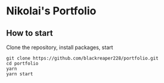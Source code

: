 # Nikolai's Portfolio

## How to start

Clone the repository, install packages, start

```
git clone https://github.com/blackreaper228/portfolio.git
cd portfolio
yarn
yarn start
```